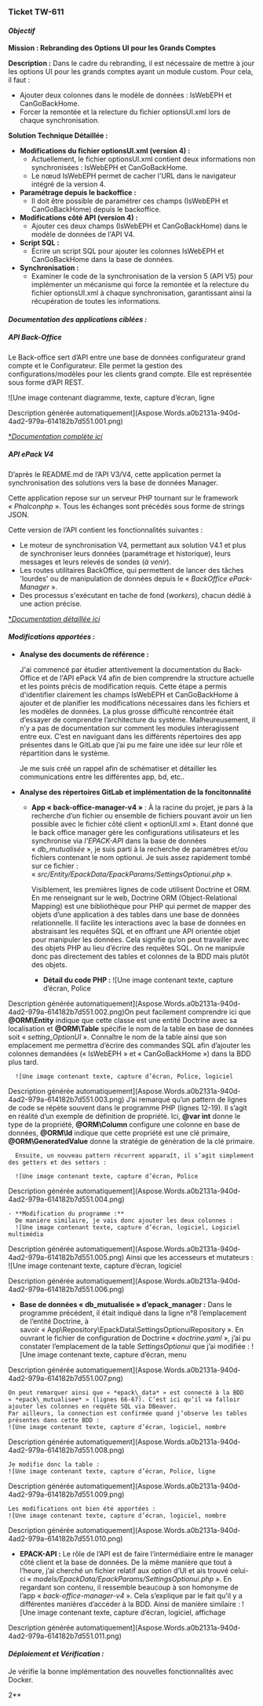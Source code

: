 ﻿||
| :- |

































### **Ticket TW-611**

#### ***Objectif***

**Mission : Rebranding des Options UI pour les Grands Comptes**

**Description :** Dans le cadre du rebranding, il est nécessaire de mettre à jour les options UI pour les grands comptes ayant un module custom. Pour cela, il faut :

- Ajouter deux colonnes dans le modèle de données : IsWebEPH et CanGoBackHome.
- Forcer la remontée et la relecture du fichier optionsUI.xml lors de chaque synchronisation.

**Solution Technique Détaillée :**

- **Modifications du fichier optionsUI.xml (version 4) :**
  - Actuellement, le fichier optionsUI.xml contient deux informations non synchronisées : IsWebEPH et CanGoBackHome.
  - Le nœud IsWebEPH permet de cacher l'URL dans le navigateur intégré de la version 4.
- **Paramétrage depuis le backoffice :**
  - Il doit être possible de paramétrer ces champs (IsWebEPH et CanGoBackHome) depuis le backoffice.
- **Modifications côté API (version 4) :**
  - Ajouter ces deux champs (IsWebEPH et CanGoBackHome) dans le modèle de données de l'API V4.
- **Script SQL :**
  - Écrire un script SQL pour ajouter les colonnes IsWebEPH et CanGoBackHome dans la base de données.
- **Synchronisation :**
  - Examiner le code de la synchronisation de la version 5 (API V5) pour implémenter un mécanisme qui force la remontée et la relecture du fichier optionsUI.xml à chaque synchronisation, garantissant ainsi la récupération de toutes les informations.

#### ***Documentation des applications ciblées :***

##### **API Back-Office**

Le Back-office sert d’API entre une base de données configurateur grand compte et le Configurateur. Elle permet la gestion des configurations/modèles pour les clients grand compte. Elle est représentée sous forme d’API REST.

![Une image contenant diagramme, texte, capture d’écran, ligne

Description générée automatiquement](Aspose.Words.a0b2131a-940d-4ad2-979a-614182b7d551.001.png)

[**Documentation complète ici*](Wiki%20API%20Back-Office.pdf)

##### **API ePack V4**

D’après le README.md de l’API V3/V4, cette application permet la synchronisation des solutions vers la base de données Manager.

Cette application repose sur un serveur PHP tournant sur le framework « *Phalconphp* ». Tous les échanges sont précédés sous forme de strings JSON.

Cette version de l’API contient les fonctionnalités suivantes :

- Le moteur de synchronisation V4, permettant aux solution V4.1 et plus de synchroniser leurs données (paramétrage et historique), leurs messages et leurs relevés de sondes (*à venir*).
- Les routes utilitaires BackOffice, qui permettent de lancer des tâches 'lourdes' ou de manipulation de données depuis le « *BackOffice ePack-Manager* ».
- Des processus s'exécutant en tache de fond (*workers*), chacun dédié à une action précise.

[**Documentation détaillée ici*](Documentation/Wiki%20API%20ePack%20V4)

#### ***Modifications apportées :***
- **Analyse des documents de référence :**

  J'ai commencé par étudier attentivement la documentation du Back-Office et de l'API ePack V4 afin de bien comprendre la structure actuelle et les points précis de modification requis. Cette étape a permis d'identifier clairement les champs IsWebEPH et CanGoBackHome à ajouter et de planifier les modifications nécessaires dans les fichiers et les modèles de données.
  La plus grosse difficulté rencontrée était d’essayer de comprendre l’architecture du système. Malheureusement, il n’y a pas de documentation sur comment les modules interagissent entre eux. C’est en naviguant dans les différents répertoires des app présentes dans le GitLab que j’ai pu me faire une idée sur leur rôle et répartition dans le système.

  Je me suis créé un rappel afin de schématiser et détailler les communications entre les différentes app, bd, etc..

- **Analyse des répertoires GitLab et implémentation de la foncitonnalité**
  - **App « back-office-manager-v4 »** : À la racine du projet, je pars à la recherche d’un fichier ou ensemble de fichiers pouvant avoir un lien possible avec le fichier côté client « optionUI.xml ». Etant donné que le back office manager gère les configurations utilisateurs et les synchronise via *l’EPACK-API* dans la base de données « *db\_mutualisée* », je suis parti à la recherche de paramètres et/ou fichiers contenant le nom optionui. Je suis assez rapidement tombé sur ce fichier : « *src/Entity/EpackData/EpackParams/SettingsOptionui.php* ».

    Visiblement, les premières lignes de code utilisent Doctrine et ORM. En me renseignant sur le web, Doctrine ORM (Object-Relational Mapping) est une bibliothèque pour PHP qui permet de mapper des objets d’une application à des tables dans une base de données relationnelle. Il facilite les interactions avec la base de données en abstraisant les requêtes SQL et en offrant une API orientée objet pour manipuler les données. Cela signifie qu’on peut travailler avec des objets PHP au lieu d’écrire des requêtes SQL. On ne manipule donc pas directement des tables et colonnes de la BDD mais plutôt des objets.

    - **Détail du code PHP :**
      ![Une image contenant texte, capture d’écran, Police

Description générée automatiquement](Aspose.Words.a0b2131a-940d-4ad2-979a-614182b7d551.002.png)On peut facilement comprendre ici que **@ORM\Entity** indique que cette classe est une entité Doctrine avec sa localisation et **@ORM\Table** spécifie le nom de la table en base de données soit « *setting\_OptionUI* ». Connaître le nom de la table ainsi que son emplacement me permettra d’écrire des commandes SQL afin d’ajouter les colonnes demandées (« IsWebEPH » et « CanGoBackHome ») dans la BDD plus tard.

      ![Une image contenant texte, capture d’écran, Police, logiciel

Description générée automatiquement](Aspose.Words.a0b2131a-940d-4ad2-979a-614182b7d551.003.png)
      J’ai remarqué qu’un pattern de lignes de code se répète souvent dans le programme PHP (lignes 12-19). Il s’agit en réalité d’un exemple de définition de propriété. Ici, **@var int** donne le type de la propriété, **@ORM\Column** configure une colonne en base de données, **@ORM\Id** indique que cette propriété est une clé primaire, **@ORM\GeneratedValue** donne la stratégie de génération de la clé primaire.

      Ensuite, un nouveau pattern récurrent apparaît, il s’agit simplement des getters et des setters :

      ![Une image contenant texte, capture d’écran, Police

Description générée automatiquement](Aspose.Words.a0b2131a-940d-4ad2-979a-614182b7d551.004.png)

    - **Modification du programme :** 
      De manière similaire, je vais donc ajouter les deux colonnes :
      ![Une image contenant texte, capture d’écran, logiciel, Logiciel multimédia

Description générée automatiquement](Aspose.Words.a0b2131a-940d-4ad2-979a-614182b7d551.005.png)
      Ainsi que les accesseurs et mutateurs :
      ![Une image contenant texte, capture d’écran, logiciel

Description générée automatiquement](Aspose.Words.a0b2131a-940d-4ad2-979a-614182b7d551.006.png)
  - **Base de données « db\_mutualisée » d’epack\_manager :**
    Dans le programme précédent, il était indiqué dans la ligne n°8 l’emplacement de l’entité Doctrine, à savoir « App\Repository\EpackData\SettingsOptionuiRepository ». En ouvrant le fichier de configuration de Doctrine « *doctrine.yaml* », j’ai pu constater l’emplacement de la table *SettingsOptionui* que j’ai modifiée :
    ![Une image contenant texte, capture d’écran, menu

Description générée automatiquement](Aspose.Words.a0b2131a-940d-4ad2-979a-614182b7d551.007.png)

    On peut remarquer ainsi que « *epack\_data* » est connecté à la BDD « *epack\_mutualisee* » (lignes 66-67). C’est ici qu’il va falloir ajouter les colonnes en requête SQL via DBeaver.
    Par ailleurs, la connection est confirmée quand j’observe les tables présentes dans cette BDD :
    ![Une image contenant texte, capture d’écran, logiciel, nombre

Description générée automatiquement](Aspose.Words.a0b2131a-940d-4ad2-979a-614182b7d551.008.png)

    Je modifie donc la table :
    ![Une image contenant texte, capture d’écran, Police, ligne

Description générée automatiquement](Aspose.Words.a0b2131a-940d-4ad2-979a-614182b7d551.009.png)

    Les modifications ont bien été apportées :
    ![Une image contenant texte, capture d’écran, logiciel, nombre

Description générée automatiquement](Aspose.Words.a0b2131a-940d-4ad2-979a-614182b7d551.010.png)
  - **EPACK-API :**
    Le rôle de l’API est de faire l’intermédiaire entre le manager côté client et la base de données. De la même manière que tout à l’heure, j’ai cherché un fichier relatif aux option d’UI et ais trouvé celui-ci « *models/EpackData/EpackParams/SettingsOptionui.php* ». En regardant son contenu, il ressemble beaucoup à son homonyme de l’app « *back-office-manager-v4* ». Cela s’explique par le fait qu’il y a différentes manières d’accéder à la BDD. Ainsi de manière similaire :
    ![Une image contenant texte, capture d’écran, logiciel, affichage

Description générée automatiquement](Aspose.Words.a0b2131a-940d-4ad2-979a-614182b7d551.011.png)
#### ***Déploiement et Vérification :***

Je vérifie la bonne implémentation des nouvelles fonctionnalités avec Docker.

2**


